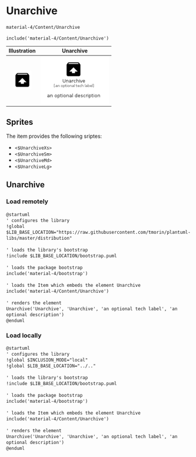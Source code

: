 # Unarchive


```text
material-4/Content/Unarchive
```

```text
include('material-4/Content/Unarchive')
```



| Illustration | Unarchive |
| :---: | :---: |
| ![illustration for Illustration](../../material-4/Content/Unarchive.png) | ![illustration for Unarchive](../../material-4/Content/Unarchive.Local.png) |



## Sprites
The item provides the following sriptes:

- `<$UnarchiveXs>`
- `<$UnarchiveSm>`
- `<$UnarchiveMd>`
- `<$UnarchiveLg>`





## Unarchive

### Load remotely
```plantuml
@startuml
' configures the library
!global $LIB_BASE_LOCATION="https://raw.githubusercontent.com/tmorin/plantuml-libs/master/distribution"

' loads the library's bootstrap
!include $LIB_BASE_LOCATION/bootstrap.puml

' loads the package bootstrap
include('material-4/bootstrap')

' loads the Item which embeds the element Unarchive
include('material-4/Content/Unarchive')

' renders the element
Unarchive('Unarchive', 'Unarchive', 'an optional tech label', 'an optional description')
@enduml
```

### Load locally
```plantuml
@startuml
' configures the library
!global $INCLUSION_MODE="local"
!global $LIB_BASE_LOCATION="../.."

' loads the library's bootstrap
!include $LIB_BASE_LOCATION/bootstrap.puml

' loads the package bootstrap
include('material-4/bootstrap')

' loads the Item which embeds the element Unarchive
include('material-4/Content/Unarchive')

' renders the element
Unarchive('Unarchive', 'Unarchive', 'an optional tech label', 'an optional description')
@enduml
```

